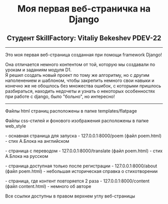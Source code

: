 <h1 align="center"> Моя первая веб-страничка на Django </h1>

<h2 align="center">Студент SkillFactory: Vitaliy Bekeshev PDEV-22</h2>
<hr>

<p>Это моя первая веб-страница созданная при помощи framework Django!</p>
<p>Она отличается немного контентом от той, которую мы создавали по урокам и заданиям модуля D1.<br>
Я решил создать новый проект по тому же алгоритму, но с другим наполенением и шаблоном, чтобы закрепить немного свои навыки и конечно же
не обошлось без множества ошибок, с которыми пришлось разбираться, находить недочеты и узнать о некоторых особенностях при работе с django, было "больно",
но интересно!<p>
<hr>
<p>Файлы html страниц расположены в папке templates/flatpage</p>
<p>Файлы css-стилей и фонового изображения расположены в папке web_style</p>

<p>- оснавная страница для запуска - 127.0.0.1:8000/poem (файл poem.html) - стих А.Блока на английском</p>
<p>- страница с переводом - 127.0.0.1:8000/translate (файл poem.html) - стих А.Блока на русском</p>
<p>- страница доступная только после регистрации - 127.0.0.1:8000/about (файл poem.html) - небольшая историческая справка о стихотворении</p>
<p>- страница, где контент повторяется 2 раза - 127.0.0.1:8000/content (файл content.html) - немного об авторе</p>
<p>Все ссылки доступны в правом верхнем углу веб-страницы</p>
